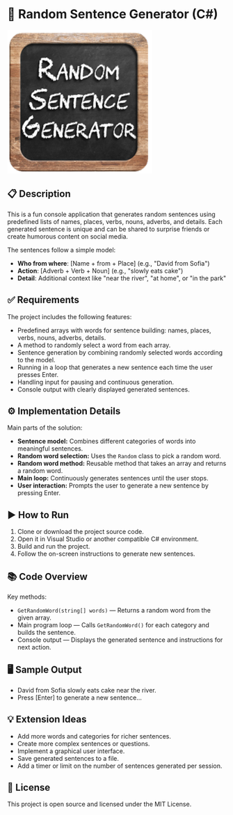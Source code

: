 # 🎲 Random Sentence Generator (C#)

![Random Sentence Generator](../Images/RandomSentenceGenerator.png)

## 📋 Description
This is a fun console application that generates random sentences using predefined lists of names, places, verbs, nouns, adverbs, and details. Each generated sentence is unique and can be shared to surprise friends or create humorous content on social media.

The sentences follow a simple model:

- **Who from where**: [Name + from + Place] (e.g., "David from Sofia")
- **Action**: [Adverb + Verb + Noun] (e.g., "slowly eats cake")
- **Detail**: Additional context like "near the river", "at home", or "in the park"

## ✅ Requirements
The project includes the following features:

- Predefined arrays with words for sentence building: names, places, verbs, nouns, adverbs, details.
- A method to randomly select a word from each array.
- Sentence generation by combining randomly selected words according to the model.
- Running in a loop that generates a new sentence each time the user presses Enter.
- Handling input for pausing and continuous generation.
- Console output with clearly displayed generated sentences.

## ⚙️ Implementation Details
Main parts of the solution:

- **Sentence model:** Combines different categories of words into meaningful sentences.
- **Random word selection:** Uses the `Random` class to pick a random word.
- **Random word method:** Reusable method that takes an array and returns a random word.
- **Main loop:** Continuously generates sentences until the user stops.
- **User interaction:** Prompts the user to generate a new sentence by pressing Enter.

## ▶️ How to Run
1. Clone or download the project source code.
2. Open it in Visual Studio or another compatible C# environment.
3. Build and run the project.
4. Follow the on-screen instructions to generate new sentences.

## 📚 Code Overview
Key methods:

- `GetRandomWord(string[] words)` — Returns a random word from the given array.
- Main program loop — Calls `GetRandomWord()` for each category and builds the sentence.
- Console output — Displays the generated sentence and instructions for next action.

## 🖥 Sample Output
 - David from Sofia slowly eats cake near the river.
 - Press [Enter] to generate a new sentence...


## 💡 Extension Ideas
- Add more words and categories for richer sentences.
- Create more complex sentences or questions.
- Implement a graphical user interface.
- Save generated sentences to a file.
- Add a timer or limit on the number of sentences generated per session.

## 📄 License
This project is open source and licensed under the MIT License.
